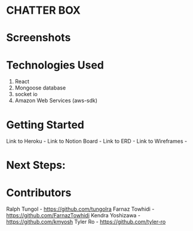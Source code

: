 # CHATTER BOX

# Screenshots

# Technologies Used

1. React
2. Mongoose database
3. socket io
4. Amazon Web Services (aws-sdk)

# Getting Started

Link to Heroku -
Link to Notion Board -
Link to ERD -
Link to Wireframes -

# Next Steps:

# Contributors

Ralph Tungol - https://github.com/tungolra
Farnaz Towhidi - https://github.com/FarnazTowhidi
Kendra Yoshizawa - https://github.com/kmyosh
Tyler Ro - https://github.com/tyler-ro

